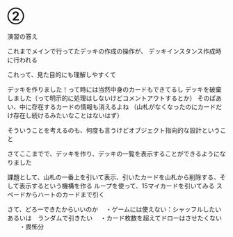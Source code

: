 # ②

演習の答え


これまでメインで行ってたデッキの作成の操作が、
デッキインスタンス作成時に行われる

これって、見た目的にも理解しやすくて

デッキを作りました！って時には当然中身のカードもできてるし
デッキを破棄しました（って明示的に処理はしないけどコメントアウトするとか）
そのばあい、中に存在するカードの情報も消えるよね
（山札がなくなったのにカードだけ存在し続けるみたいなことはないはず）

そういうことを考えるのも、何度も言うけどオブジェクト指向的な設計ということ


さてここまでで、デッキを作り、デッキの一覧を表示することができるようになりました

課題として、山札の一番上を引いて表示、引いたカードを山札から削除する、そして表示するという機構を作る
ループを使って、15マイカードを引いてみる
スペードからハートのカードまで引く

さて、どろーできたからいいのか
　・ゲームには使えない：シャッフルしたい　あるいは　ランダムで引きたい
　・カード枚数を超えてドローはさせたくない
　　・畏怖分
